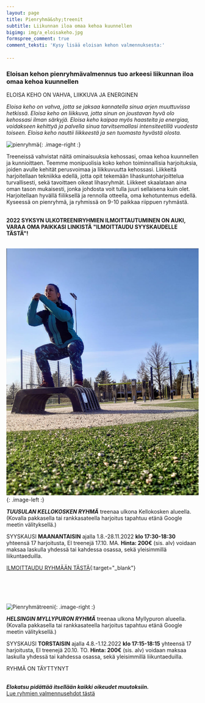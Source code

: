 ```yaml
---
layout: page
title: Pienryhmä&shy;treenit
subtitle: Liikunnan iloa omaa kehoa kuunnellen
bigimg: img/a_eloisakeho.jpg
formspree_comment: true
comment_teksti: 'Kysy lisää eloisan kehon valmennuksesta:'

---
```

### **Eloisan kehon pienryhmä­valmennus**  tuo arkeesi liikunnan iloa omaa kehoa kuunnellen

<p></p>
<p class="otsikkolistapalkki">
ELOISA KEHO ON VAHVA, LIIKKUVA JA ENERGINEN
</p>

_Eloisa keho on vahva, jotta se jaksaa kannatella sinua arjen muuttuvissa hetkissä.
Eloisa keho on liikkuva, jotta sinun on joustavan hyvä olo kehossasi ilman särkyjä.
Eloisa keho kaipaa myös haasteita ja energiaa, voidakseen kehittyä ja palvella sinua tarvitsemallasi intensiteetillä
vuodesta toiseen. Eloisa keho nauttii liikkeestä ja sen tuomasta hyvästä olosta._

![pienryhmä](/img/pienryhmatreenit_3.jpg "Eloisan kehon pienryhmätreenit"){: .image-right :}

Treeneissä vahvistat näitä ominaisuuksia kehossasi, omaa kehoa kuunnellen ja kunnioittaen. Teemme monipuolisia koko kehon toiminnallisia harjoituksia, joiden avulle kehität perusvoimaa ja liikkuvuutta kehossasi. Liikkeitä harjoitellaan tekniikka edellä, jotta opit tekemään lihaskuntoharjoittelua turvallisesti, sekä tavoittaen oikeat lihasryhmät. Liikkeet skaalataan aina oman tason mukaisesti, jonka johdosta voit tulla juuri sellaisena kuin olet. Harjoitellaan hyvällä fiiliksellä ja rennolla otteella, oma kehotuntemus edellä. Kyseessä on pienryhmä, ja ryhmissä on 9-10 paikkaa riippuen ryhmästä.  <br/><br/>

**2022 SYKSYN ULKOTREENIRYHMIEN ILMOITTAUTUMINEN ON AUKI, VARAA OMA PAIKKASI LINKISTÄ "ILMOITTAUDU SYYSKAUDELLE TÄSTÄ"!** <br/><br/>

![Pienryhmätreeni](/img/kellokosken_pienryhma.jpg "Kellokosken pienryhma"){: .image-left :}

**_TUUSULAN KELLOKOSKEN RYHMÄ_**
treenaa ulkona Kellokosken alueella. (Kovalla pakkasella tai rankkasateella harjoitus tapahtuu etänä Google meetin välityksellä.) 

SYYSKAUSI **MAANANTAISIN** ajalla 1.8.-28.11.2022 **klo 17:30-18:30**  yhteensä 17 harjoitusta, EI treenejä 17.10. MA.
**Hinta: 200€** (sis. alv) voidaan maksaa laskulla yhdessä tai kahdessa osassa, sekä yleisimmillä liikuntaeduilla.

[ILMOITTAUDU RYHMÄÄN TÄSTÄ](https://forms.gle/UUFpVmXnYTprJjV29){:target="_blank"} 
<br/><br/>
<br/><br/>
<br/><br/>
![Pienryhmätreeni](/img/myllypuro.jpg "Myllypuron pienryhmä"){: .image-right :}

***HELSINGIN MYLLYPURON RYHMÄ***
treenaa ulkona Myllypuron alueella. (Kovalla pakkasella tai rankkasateella harjoitus tapahtuu etänä Google meetin välityksellä.)

SYYSKAUSI **TORSTAISIN** ajalla 4.8.-1.12.2022 **klo 17:15-18:15**  yhteensä 17 harjoitusta, EI treenejä 20.10. TO.
**Hinta: 200€** (sis. alv) voidaan maksaa laskulla yhdessä tai kahdessa osassa, sekä yleisimmillä liikuntaeduilla.

RYHMÄ ON TÄYTTYNYT
<br/><br/>

**_Elokatsu pidättää itsellään kaikki oikeudet muutoksiin._**  
[Lue ryhmien valmennusehdot tästä](/valmennusehdot)
